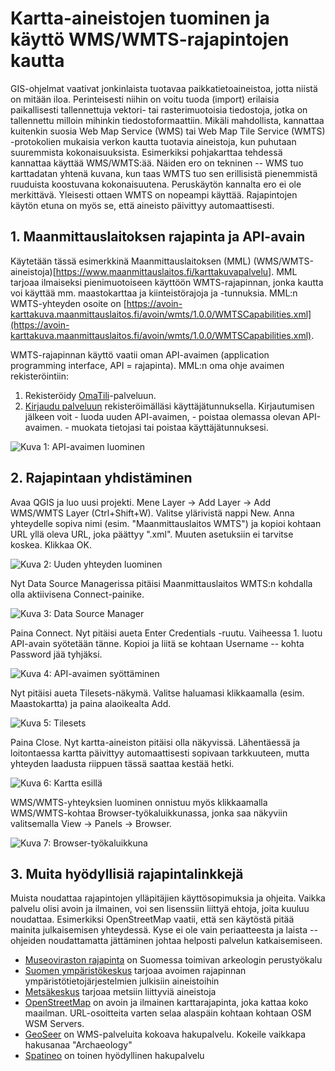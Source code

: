 # Kartta-aineistojen tuominen ja käyttö WMS/WMTS-rajapintojen kautta

GIS-ohjelmat vaativat jonkinlaista tuotavaa paikkatietoaineistoa, jotta niistä on mitään iloa. Perinteisesti niihin on voitu tuoda (import) erilaisia paikallisesti tallennettuja vektori- tai rasterimuotoisia tiedostoja, jotka on tallennettu milloin mihinkin tiedostoformaattiin. Mikäli mahdollista, kannattaa kuitenkin suosia Web Map Service (WMS) tai Web Map Tile Service (WMTS) -protokolien mukaisia verkon kautta tuotavia aineistoja, kun puhutaan suuremmista kokonaisuuksista. Esimerkiksi pohjakarttaa tehdessä kannattaa käyttää WMS/WMTS:ää. Näiden ero on tekninen -- WMS tuo karttadatan yhtenä kuvana, kun taas WMTS tuo sen erillisistä pienemmistä ruuduista koostuvana kokonaisuutena. Peruskäytön kannalta ero ei ole merkittävä. Yleisesti ottaen WMTS on nopeampi käyttää. Rajapintojen käytön etuna on myös se, että aineisto päivittyy automaattisesti.

## 1. Maanmittauslaitoksen rajapinta ja API-avain

Käytetään tässä esimerkkinä Maanmittauslaitoksen (MML) (WMS/WMTS-aineistoja)[https://www.maanmittauslaitos.fi/karttakuvapalvelu]. MML tarjoaa ilmaiseksi pienimuotoiseen käyttöön WMTS-rajapinnan, jonka kautta voi käyttää mm. maastokarttaa ja kiinteistörajoja ja -tunnuksia. MML:n WMTS-yhteyden osoite on [https://avoin-karttakuva.maanmittauslaitos.fi/avoin/wmts/1.0.0/WMTSCapabilities.xml](https://avoin-karttakuva.maanmittauslaitos.fi/avoin/wmts/1.0.0/WMTSCapabilities.xml).

WMTS-rajapinnan käyttö vaatii oman API-avaimen (application programming interface, API = rajapinta). MML:n oma ohje avaimen rekisteröintiin:
1.    Rekisteröidy [OmaTili](https://omatili.maanmittauslaitos.fi/user/new/avoimet-rajapintapalvelut)-palveluun.
2.    [Kirjaudu palveluun](https://omatili.maanmittauslaitos.fi/user/profile) rekisteröimälläsi käyttäjätunnuksella.
    Kirjautumisen jälkeen voit
    - luoda uuden API-avaimen,
    - poistaa olemassa olevan API-avaimen.
    - muokata tietojasi tai poistaa käyttäjätunnuksesi.

![Kuva 1: API-avaimen luominen](https://github.com/nikolaipaukkonen/AvoinArkeologi/blob/main/QGIS_WMS-aineistojen_kaytto/Kuva1.png?raw=true)

## 2. Rajapintaan yhdistäminen

Avaa QGIS ja luo uusi projekti. Mene Layer -> Add Layer -> Add WMS/WMTS Layer (Ctrl+Shift+W). Valitse ylärivistä nappi New. Anna yhteydelle sopiva nimi (esim. "Maanmittauslaitos WMTS") ja kopioi kohtaan URL yllä oleva URL, joka päättyy ".xml". Muuten asetuksiin ei tarvitse koskea. Klikkaa OK.

![Kuva 2: Uuden yhteyden luominen](https://github.com/nikolaipaukkonen/AvoinArkeologi/blob/main/QGIS_WMS-aineistojen_kaytto/Kuva2.png?raw=true)

Nyt Data Source Managerissa pitäisi Maanmittauslaitos WMTS:n kohdalla olla aktiivisena Connect-painike.

![Kuva 3: Data Source Manager](https://github.com/nikolaipaukkonen/AvoinArkeologi/blob/main/QGIS_WMS-aineistojen_kaytto/Kuva3.png?raw=true)

Paina Connect. Nyt pitäisi aueta Enter Credentials -ruutu. Vaiheessa 1. luotu API-avain syötetään tänne. Kopioi ja liitä se kohtaan Username -- kohta Password jää tyhjäksi.

![Kuva 4: API-avaimen syöttäminen](https://github.com/nikolaipaukkonen/AvoinArkeologi/blob/main/QGIS_WMS-aineistojen_kaytto/Kuva4.png?raw=true)

Nyt pitäisi aueta Tilesets-näkymä. Valitse haluamasi klikkaamalla (esim. Maastokartta) ja paina alaoikealta Add.

![Kuva 5: Tilesets](https://github.com/nikolaipaukkonen/AvoinArkeologi/blob/main/QGIS_WMS-aineistojen_kaytto/Kuva5.png?raw=true)

Paina Close. Nyt kartta-aineiston pitäisi olla näkyvissä. Lähentäessä ja loitontaessa kartta päivittyy automaattisesti sopivaan tarkkuuteen, mutta yhteyden laadusta riippuen tässä saattaa kestää hetki. 

![Kuva 6: Kartta esillä](https://github.com/nikolaipaukkonen/AvoinArkeologi/blob/main/QGIS_WMS-aineistojen_kaytto/Kuva6.png?raw=true)

WMS/WMTS-yhteyksien luominen onnistuu myös klikkaamalla WMS/WMTS-kohtaa Browser-työkaluikkunassa, jonka saa näkyviin valitsemalla View -> Panels -> Browser.

![Kuva 7: Browser-työkaluikkuna](https://github.com/nikolaipaukkonen/AvoinArkeologi/blob/main/QGIS_WMS-aineistojen_kaytto/Kuva7.png?raw=true)

## 3. Muita hyödyllisiä rajapintalinkkejä

Muista noudattaa rajapintojen ylläpitäjien käyttösopimuksia ja ohjeita. Vaikka palvelu olisi avoin ja ilmainen, voi sen lisenssiin liittyä ehtoja, joita kuuluu noudattaa. Esimerkiksi OpenStreetMap vaatii, että sen käytöstä pitää mainita julkaisemisen yhteydessä. Kyse ei ole vain periaatteesta ja laista -- ohjeiden noudattamatta jättäminen johtaa helposti palvelun katkaisemiseen.
- [Museoviraston rajapinta](https://www.museovirasto.fi/fi/palvelut-ja-ohjeet/tietojarjestelmat/kulttuuriympariston-tietojarjestelmat/kulttuuriympaeristoen-paikkatietoaineistot) on Suomessa toimivan arkeologin perustyökalu
- [Suomen ympäristökeskus](https://www.syke.fi/fi-FI/Avoin_tieto/Avoimet_rajapinnat) tarjoaa avoimen rajapinnan ympäristötietojärjestelmien julkisiin aineistoihin
- [Metsäkeskus](https://www.metsakeskus.fi/fi/avoin-metsa-ja-luontotieto/aineistot-paikkatieto-ohjelmille/rajapinnat) tarjoaa metsiin liittyviä aineistoja 
- [OpenStreetMap](https://wiki.openstreetmap.org/wiki/WMS#OSM_WMS_Servers) on avoin ja ilmainen karttarajapinta, joka kattaa koko maailman. URL-osoitteita varten selaa alaspäin kohtaan kohtaan OSM WSM Servers.
- [GeoSeer](https://www.geoseer.net/) on WMS-palveluita kokoava hakupalvelu. Kokeile vaikkapa hakusanaa "Archaeology"
- [Spatineo](https://directory.spatineo.com/) on toinen hyödyllinen hakupalvelu
